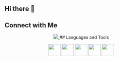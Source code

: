 ## Hi there 👋

<!--
**zeyneppgulsoy/zeyneppgulsoy** is a ✨ _special_ ✨ repository because its `README.md` (this file) appears on your GitHub profile.

Here are some ideas to get you started:

- 🔭 I’m currently working on ...
- 🌱 I’m currently learning ...
- 👯 I’m looking to collaborate on ...
- 🤔 I’m looking for help with ...
- 💬 Ask me about ...
- 📫 How to reach me: ...
- 😄 Pronouns: ...
- ⚡ Fun fact: ...
-->
## Connect with Me
<p align="center">
  <a href="https://www.linkedin.com/in/zeynepgulsoy/" target="_blank">
    <img src="https://img.shields.io/badge/LinkedIn-blue?style=for-the-badge&logo=linkedin&logoColor=white"/>
  </a>
## Languages and Tools
<p align="center">
  <img src="https://cdn.jsdelivr.net/gh/devicons/devicon/icons/html5/html5-original.svg" width="40" height="40"/> 
  <img src="https://cdn.jsdelivr.net/gh/devicons/devicon/icons/css3/css3-original.svg" width="40" height="40"/> 
  <img src="https://cdn.jsdelivr.net/gh/devicons/devicon/icons/bootstrap/bootstrap-original.svg" width="40" height="40"/>
  <img src="https://cdn.jsdelivr.net/gh/devicons/devicon/icons/sass/sass-original.svg" width="40" height="40"/>
  <img src="https://cdn.jsdelivr.net/gh/devicons/devicon/icons/javascript/javascript-original.svg" width="40" height="40"/>

</p>
